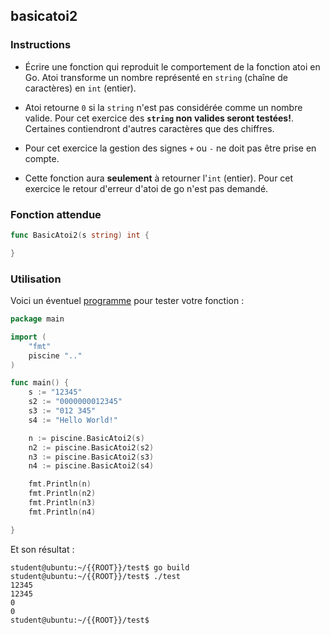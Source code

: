 ## basicatoi2

### Instructions

-   Écrire une fonction qui reproduit le comportement de la fonction atoi en Go. Atoi transforme un nombre représenté en `string` (chaîne de caractères) en `int` (entier).

-   Atoi retourne `0` si la `string` n'est pas considérée comme un nombre valide. Pour cet exercice des **`string` non valides seront testées!**. Certaines contiendront d'autres caractères que des chiffres.

-   Pour cet exercice la gestion des signes `+` ou `-` ne doit pas être prise en compte.

-   Cette fonction aura **seulement** à retourner l'`int` (entier). Pour cet exercice le retour d'erreur d'atoi de go n'est pas demandé.

### Fonction attendue

```go
func BasicAtoi2(s string) int {

}
```

### Utilisation

Voici un éventuel [programme](TODO-LINK) pour tester votre fonction :

```go
package main

import (
	"fmt"
	piscine ".."
)

func main() {
	s := "12345"
	s2 := "0000000012345"
	s3 := "012 345"
	s4 := "Hello World!"

	n := piscine.BasicAtoi2(s)
	n2 := piscine.BasicAtoi2(s2)
	n3 := piscine.BasicAtoi2(s3)
	n4 := piscine.BasicAtoi2(s4)

	fmt.Println(n)
	fmt.Println(n2)
	fmt.Println(n3)
	fmt.Println(n4)

}
```

Et son résultat :

```console
student@ubuntu:~/{{ROOT}}/test$ go build
student@ubuntu:~/{{ROOT}}/test$ ./test
12345
12345
0
0
student@ubuntu:~/{{ROOT}}/test$
```
